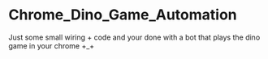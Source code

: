 # Chrome_Dino_Game_Automation
Just some small wiring + code and your done with a bot that plays the dino game in your chrome +_+ 
